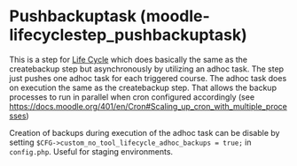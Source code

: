 # Pushbackuptask (moodle-lifecyclestep_pushbackuptask)

This is a step for [Life Cycle](https://github.com/learnweb/moodle-tool_lifecycle) which does basically the same as the createbackup step but asynchronously by utilizing an adhoc task. The step just pushes one adhoc task for each triggered course. The adhoc task does on execution the same as the createbackup step. That allows the backup processes to run in parallel when cron configured accordingly (see https://docs.moodle.org/401/en/Cron#Scaling_up_cron_with_multiple_processes)

Creation of backups during execution of the adhoc task can be disable by setting `$CFG->custom_no_tool_lifecycle_adhoc_backups = true;`  in `config.php`. Useful for staging environments.

